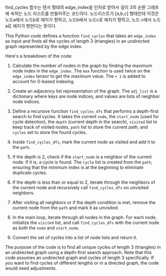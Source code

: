 find_cycles 함수는 텐서 형태의 edge_index을 인자로 받아서 길이 3의 순환 그래프에 속하는 노드 리스트를 만들어주는 코드이다.
노드리스트가 [a,b,c] 형태인데 이것은 노드a에서 노드b로 에지가 향하고, 노드b에서 노드c로 에지가 향하고, 노드 c에서 노드 a로 에지가 향한다는 뜻이다.


This Python code defines a function `find_cycles` that takes an `edge_index` as input and finds all the cycles of length 3 (triangles) in an undirected graph represented by the edge index.

Here's a breakdown of the code:

1. Calculate the number of nodes in the graph by finding the maximum node index in the `edge_index`. The `max` function is used twice on the `edge_index` tensor to get the maximum value. The `+ 1` is added to account for 0-based indexing.

2. Create an adjacency list representation of the graph. The `adj_list` is a dictionary where keys are node indices, and values are lists of neighbor node indices.

3. Define a recursive function `find_cycles_dfs` that performs a depth-first search to find cycles. It takes the current `node`, the `start_node` (used for cycle detection), the `depth` (current depth in the search), `visited` list to keep track of visited nodes, `path` list to store the current path, and `cycles` set to store the found cycles.

4. Inside `find_cycles_dfs`, mark the current node as visited and add it to the `path`.

5. If the depth is 2, check if the `start_node` is a neighbor of the current node. If it is, a cycle is found. The `cycle` list is created from the `path`, ensuring that the minimum index is at the beginning to eliminate duplicate cycles.

6. If the depth is less than or equal to 2, iterate through the neighbors of the current node and recursively call `find_cycles_dfs` on unvisited neighbors.

7. After visiting all neighbors or if the depth condition is met, remove the current node from the `path` and mark it as unvisited.

8. In the main loop, iterate through all nodes in the graph. For each node, initialize the `visited` list, and call `find_cycles_dfs` with the current node as both the `node` and `start_node`.

9. Convert the set of cycles into a list of node lists and return it.

The purpose of the code is to find all unique cycles of length 3 (triangles) in an undirected graph using a depth-first search approach. Note that this code assumes an undirected graph and cycles of length 3 specifically. If you want to find cycles of different lengths or in a directed graph, the code would need adjustments.